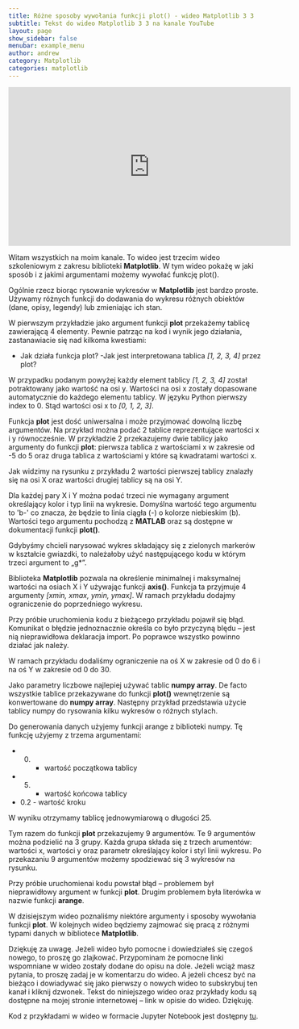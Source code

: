```yaml
---
title: Różne sposoby wywołania funkcji plot() - wideo Matplotlib 3 3
subtitle: Tekst do wideo Matplotlib 3 3 na kanale YouTube
layout: page
show_sidebar: false
menubar: example_menu
author: andrew
category: Matplotlib
categories: matplotlib
---
```


<center>
<iframe width="560" height="315" src="https://www.youtube.com/embed/KpGpyvqHHEM" frameborder="0" allow="accelerometer; autoplay; encrypted-media; gyroscope; picture-in-picture" allowfullscreen></iframe>
</center>

Witam wszystkich na moim kanale. To wideo jest trzecim wideo szkoleniowym z zakresu biblioteki **Matplotlib**. W tym wideo pokażę  w jaki sposób i z jakimi argumentami możemy wywołać funkcję plot(). 

Ogólnie rzecz biorąc rysowanie wykresów w **Matplotlib** jest bardzo proste. Używamy różnych funkcji do dodawania do wykresu różnych obiektów (dane, opisy, legendy) lub zmieniając ich stan.

W pierwszym przykładzie jako argument funkcji **plot** przekażemy tablicę zawierającą 4 elementy. Pewnie patrząc na kod i wynik jego działania, zastanawiacie się nad kilkoma kwestiami:
-	Jak działa funkcja plot? 
-Jak jest interpretowana tablica *[1, 2, 3, 4]* przez plot? 

W przypadku podanym powyżej każdy element tablicy *[1, 2, 3, 4]* został potraktowany jako wartość na osi y. Wartości na osi x zostały dopasowane automatycznie do każdego elementu tablicy. W języku Python pierwszy index to 0. Stąd wartości osi x to *[0, 1, 2, 3]*.

Funkcja **plot** jest dość uniwersalna i może przyjmować dowolną liczbę argumentów. Na przykład można podać 2 tablice reprezentujące wartości x i y równocześnie. W przykładzie 2 przekazujemy  dwie tablicy jako argumenty do funkcji **plot**: pierwsza tablica z wartościami x w zakresie od -5 do 5 oraz druga tablica z wartościami y które są kwadratami wartości x.

Jak widzimy na rysunku z przykładu 2 wartości pierwszej tablicy znalazły się na osi X oraz wartości drugiej tablicy są na osi Y.

Dla każdej pary X i Y można podać trzeci nie wymagany argument określający kolor i typ linii na wykresie. Domyślna wartość tego argumentu to 'b-' co znacza, że będzie to linia ciągła (-) o kolorze niebieskim (b). Wartości tego argumentu pochodzą z **MATLAB** oraz są dostępne w dokumentacji funkcji **plot()**.

Gdybyśmy chcieli narysować wykres składający się z zielonych markerów w kształcie gwiazdki, to należałoby użyć następującego kodu w którym trzeci argument to „g*”.

Biblioteka **Matplotlib** pozwala na określenie minimalnej i maksymalnej wartości na osiach X i Y używając funkcji **axis()**. Funkcja ta przyjmuje 4 argumenty *[xmin, xmax, ymin, ymax]*. W ramach przykładu dodajmy ograniczenie do poprzedniego wykresu.

Przy próbie uruchomienia kodu z bieżącego przykładu pojawił się błąd. Komunikat o błędzie jednoznacznie określa co było przyczyną blędu – jest nią nieprawidłowa deklaracja import. Po poprawce wszystko powinno działać jak należy.

W ramach przykładu dodaliśmy ograniczenie na oś X w zakresie od 0 do 6 i na oś Y w zakresie od 0 do 30.

Jako parametry liczbowe najlepiej używać tablic **numpy array**. De facto wszystkie tablice przekazywane do funkcji **plot()** wewnętrzenie są konwertowane do **numpy array**. Następny przykład przedstawia użycie tablicy numpy do rysowania kilku wykresów o różnych stylach.

Do generowania danych użyjemy funkcji arange z biblioteki numpy. Tę funkcję użyjemy z trzema argumentami:
-	0. - wartość początkowa tablicy
-	5. - wartość końcowa tablicy
-	0.2 - wartość kroku

W wyniku otrzymamy tablicę jednowymiarową o długości 25.

Tym razem do funkcji **plot** przekazujemy 9 argumentów. Te 9 argumentów można podzielić na 3 grupy. Każda grupa składa się z trzech arumentów: wartości x, wartości y oraz parametr określający kolor i styl linii wykresu. Po przekazaniu 9 argumentów możemy spodziewać się 3 wykresów na rysunku. 

Przy próbie uruchomienai kodu powstał błąd – problemem był nieprawidłowy argument w funkcji **plot**. Drugim problemem była literówka w nazwie funkcji **arange**.

W dzisiejszym wideo poznaliśmy niektóre argumenty i sposoby wywołania funkcji **plot**. W kolejnych wideo będziemy zajmować się pracą z różnymi typami danych w bibliotece **Matplotlib**.

Dziękuję za uwagę. Jeżeli wideo było pomocne i dowiedziałeś się czegoś nowego, to proszę go zlajkować. Przypominam że pomocne linki wspomniane w wideo zostały dodane do opisu na dole. Jeżeli wciąż masz pytania, to proszę zadaj je w komentarzu do wideo. A jeżeli chcesz być na bieżąco i dowiadywać się jako pierwszy o nowych wideo to subskrybuj ten kanał i kliknij dzwonek.
Tekst do niniejszego wideo oraz przykłady kodu są dostępne na mojej stronie internetowej – link w opisie do wideo. Dziękuję.

Kod z przykładami w wideo w formacie Jupyter Notebook jest dostępny <a href="/assets/code/code_script_matplotlib_wideo_3.ipynb" download>tu</a>.